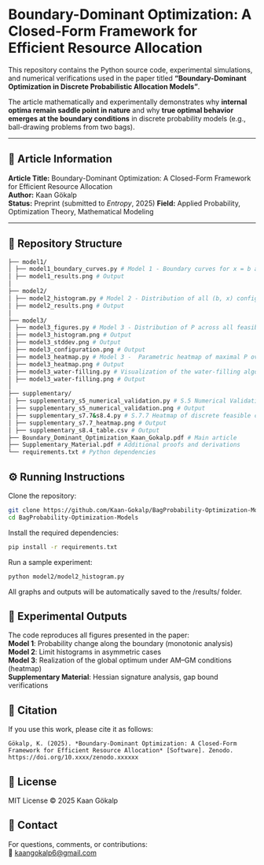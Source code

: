 # Boundary-Dominant Optimization: A Closed-Form Framework for Efficient Resource Allocation

This repository contains the Python source code, experimental simulations, and numerical verifications used in the paper titled **“Boundary-Dominant Optimization in Discrete Probabilistic Allocation Models”**.

The article mathematically and experimentally demonstrates why **internal optima remain saddle point in nature** and why **true optimal behavior emerges at the boundary conditions** in discrete probability models (e.g., ball-drawing problems from two bags).

---

## 📄 Article Information

**Article Title:** Boundary-Dominant Optimization: A Closed-Form Framework for Efficient Resource Allocation  
**Author:** Kaan Gökalp  
**Status:** Preprint (submitted to *Entropy*, 2025)
**Field:** Applied Probability, Optimization Theory, Mathematical Modeling  

---

## 📁 Repository Structure
```bash
├── model1/
│ ├── model1_boundary_curves.py # Model 1 - Boundary curves for x = b and x = b + 5. The plot shows the variation of probability P along both limits.
│ ├── model1_results.png # Output
│
├── model2/
│ ├── model2_histogram.py # Model 2 - Distribution of all (b, x) configurations for example parameters m = 6, n = 4.
│ ├── model2_results.png # Output
│
├── model3/
│ ├── model3_figures.py # Model 3 - Distribution of P across all feasible configurations for m = 15, T = 30, k = 3, Standard deviation of the ratios {bi/xi}, Interior vs boundary configuration.
│ ├── model3_histogram.png # Output
│ ├── model3_stddev.png # Output
│ ├── model3_configuration.png # Output
│ ├── model3_heatmap.py # Model 3 -  Parametric heatmap of maximal P over k ∈ {2, 3, 4} and m/T ∈ [0.1, 0.8] (with T = 30).
│ ├── model3_heatmap.png # Output
│ ├── model3_water-filling.py # Visualization of the water-filling algorithm
│ ├── model3_water-filling.png # Output
│
├── supplementary/
│ ├── supplementary_s5_numerical_validation.py # S.5 Numerical Validation - Heatmap of success function P
│ ├── supplementary_s5_numerical_validation.png # Output
│ ├── supplementary_s7.7&s8.4.py # S.7.7 Heatmap of discrete feasible configurations for k=3, m=9, T=30 and S.8.4 Comparison between continuous and discrete optima
│ ├── supplementary_s7.7_heatmap.png # Output
│ ├── supplementary_s8.4_table.csv # Output
├── Boundary_Dominant_Optimization_Kaan_Gokalp.pdf # Main article
├── Supplementary_Material.pdf # Additional proofs and derivations
└── requirements.txt # Python dependencies
```
## ⚙️ Running Instructions
Clone the repository:
```bash
git clone https://github.com/Kaan-Gokalp/BagProbability-Optimization-Models.git
cd BagProbability-Optimization-Models
  ```
Install the required dependencies:
```bash
pip install -r requirements.txt
```
Run a sample experiment:
```bash
python model2/model2_histogram.py
```
All graphs and outputs will be automatically saved to the /results/ folder.

## 🧪 Experimental Outputs
The code reproduces all figures presented in the paper:  
**Model 1**: Probability change along the boundary (monotonic analysis)  
**Model 2**: Limit histograms in asymmetric cases  
**Model 3**: Realization of the global optimum under AM–GM conditions (heatmap)  
**Supplementary Material**: Hessian signature analysis, gap bound verifications  

## 📘 Citation
If you use this work, please cite it as follows:  
```
Gökalp, K. (2025). *Boundary-Dominant Optimization: A Closed-Form Framework for Efficient Resource Allocation* [Software]. Zenodo. https://doi.org/10.xxxx/zenodo.xxxxxx
```
## 📜 License
MIT License © 2025 Kaan Gökalp  

## 📧 Contact
For questions, comments, or contributions:  
📩 kaangokalp6@gmail.com
